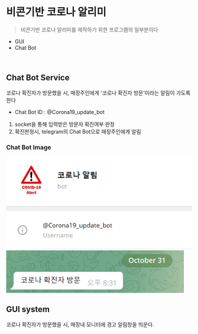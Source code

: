 # 비콘기반 코로나 알리미
>비콘기반 코로나 알리미를 제작하기 위한 프로그램의 일부분이다
* GUI
* Chat Bot

<br>

## Chat Bot Service
코로나 확진자가 방문했을 시, 매장주인에게 '코로나 확진자 방문'이라는 알림이 가도록 한다
- Chat Bot ID : @Corona19_update_bot
1. socket을 통해 입력받은 방문자 확진여부 판정
2. 확진판정시, telegram의 Chat Bot으로 매장주인에게 알림


### Chat Bot Image
![ChatBotImage](https://github.com/PGWOO/Lab1/blob/main/ChatBotFrofile.png)
![ChatBotImage](https://github.com/PGWOO/Lab1/blob/main/ChatBotsend.png)

## GUI system
코로나 확진자가 방문했을 시, 매장내 모니터에 경고 알림창을 띄운다.

  
 

